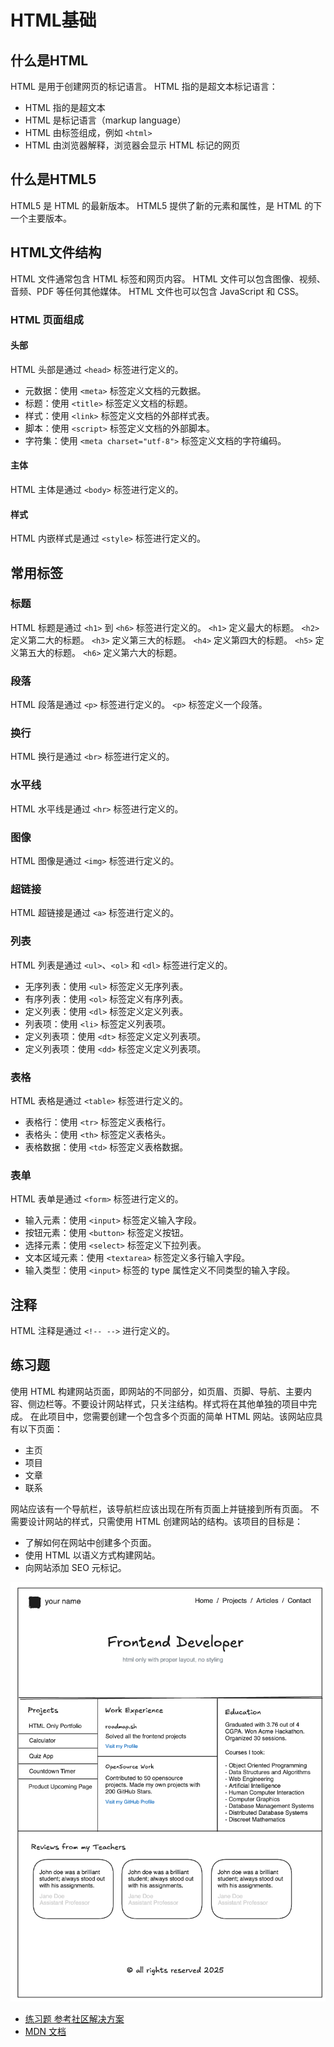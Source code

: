 # HTML基础
## 什么是HTML
HTML 是用于创建网页的标记语言。
HTML 指的是超文本标记语言：
* HTML 指的是超文本
* HTML 是标记语言（markup language）
* HTML 由标签组成，例如 `<html>`
* HTML 由浏览器解释，浏览器会显示 HTML 标记的网页

## 什么是HTML5
HTML5 是 HTML 的最新版本。
HTML5 提供了新的元素和属性，是 HTML 的下一个主要版本。

## HTML文件结构
HTML 文件通常包含 HTML 标签和网页内容。
HTML 文件可以包含图像、视频、音频、PDF 等任何其他媒体。
HTML 文件也可以包含 JavaScript 和 CSS。

### HTML 页面组成
#### 头部
HTML 头部是通过 `<head>` 标签进行定义的。
* 元数据：使用 `<meta>` 标签定义文档的元数据。
* 标题：使用 `<title>` 标签定义文档的标题。
* 样式：使用 `<link>` 标签定义文档的外部样式表。
* 脚本：使用 `<script>` 标签定义文档的外部脚本。
* 字符集：使用 `<meta charset="utf-8">` 标签定义文档的字符编码。

#### 主体
HTML 主体是通过 `<body>` 标签进行定义的。

#### 样式
HTML 内嵌样式是通过 `<style>` 标签进行定义的。

## 常用标签
### 标题
HTML 标题是通过 `<h1>` 到 `<h6>` 标签进行定义的。
`<h1>` 定义最大的标题。
`<h2>` 定义第二大的标题。
`<h3>` 定义第三大的标题。
`<h4>` 定义第四大的标题。
`<h5>` 定义第五大的标题。
`<h6>` 定义第六大的标题。

### 段落
HTML 段落是通过 `<p>` 标签进行定义的。
`<p>` 标签定义一个段落。

### 换行
HTML 换行是通过 `<br>` 标签进行定义的。

### 水平线
HTML 水平线是通过 `<hr>` 标签进行定义的。

### 图像
HTML 图像是通过 `<img>` 标签进行定义的。

### 超链接
HTML 超链接是通过 `<a>` 标签进行定义的。

### 列表
HTML 列表是通过 `<ul>`、`<ol>` 和 `<dl>` 标签进行定义的。
* 无序列表：使用 `<ul>` 标签定义无序列表。
* 有序列表：使用 `<ol>` 标签定义有序列表。
* 定义列表：使用 `<dl>` 标签定义定义列表。
* 列表项：使用 `<li>` 标签定义列表项。
* 定义列表项：使用 `<dt>` 标签定义定义列表项。
* 定义列表项：使用 `<dd>` 标签定义定义列表项。

### 表格
HTML 表格是通过 `<table>` 标签进行定义的。
* 表格行：使用 `<tr>` 标签定义表格行。
* 表格头：使用 `<th>` 标签定义表格头。
* 表格数据：使用 `<td>` 标签定义表格数据。
### 表单
HTML 表单是通过 `<form>` 标签进行定义的。
* 输入元素：使用 `<input>` 标签定义输入字段。
* 按钮元素：使用 `<button>` 标签定义按钮。
* 选择元素：使用 `<select>` 标签定义下拉列表。
* 文本区域元素：使用 `<textarea>` 标签定义多行输入字段。
* 输入类型：使用 `<input>` 标签的 type 属性定义不同类型的输入字段。



## 注释
HTML 注释是通过 `<!-- -->` 进行定义的。


## 练习题
使用 HTML 构建网站页面，即网站的不同部分，如页眉、页脚、导航、主要内容、侧边栏等。不要设计网站样式，只关注结构。样式将在其他单独的项目中完成。
在此项目中，您需要创建一个包含多个页面的简单 HTML 网站。该网站应具有以下页面：
* 主页
* 项目
* 文章
* 联系

网站应该有一个导航栏，该导航栏应该出现在所有页面上并链接到所有页面。 不需要设计网站的样式，只需使用 HTML 创建网站的结构。该项目的目标是：
* 了解如何在网站中创建多个页面。
* 使用 HTML 以语义方式构建网站。
* 向网站添加 SEO 元标记。

![img.png](img.png)

* [练习题 参考社区解决方案](https://roadmap.sh/projects/basic-html-website/solutions)
* [MDN 文档](https://developer.mozilla.org/zh-CN/docs/Web/HTML)

